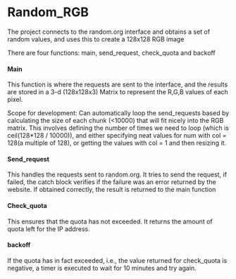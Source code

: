# Random_RGB
The project connects to the random.org interface and obtains a set of random values, and uses this to create a 128x128 RGB image

There are four functions: main, send_request, check_quota and backoff

#### Main
This function is where the requests are sent to the interface, and the results are stored in a 3-d (128x128x3) Matrix to represent the R,G,B values of each pixel. 

Scope for development: Can automatically loop the send_requests based by calculating the size of each chunk (<10000) that will fit nicely into the RGB matrix. This involves defining the number of times we need to loop (which is ceil(128*128 / 10000)), and either specifying neat values for num with col = 128(a multiple of 128), or getting the values with col = 1 and then resizing it.

#### Send_request
This handles the requests sent to random.org. It tries to send the request, if failed, the catch block verifies if the failure was an error returned by the website. If obtained correctly, the result is returned to the main function

#### Check_quota
This ensures that the quota has not exceeded. It returns the amount of quota left for the IP address. 

#### backoff
If the quota has in fact exceeded, i.e., the value returned for check_quota is negative, a timer is executed to wait for 10 minutes and try again. 
